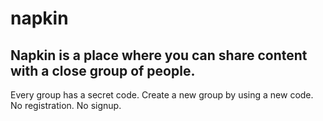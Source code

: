 # napkin
## Napkin is a place where you can share content with a close group of people.
Every group has a secret code.
Create a new group by using a new code.
No registration. No signup.
